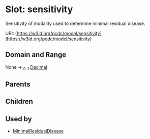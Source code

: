 
# Slot: sensitivity


Sensitivity of modality used to determine minimal residual disease.

URI: [https://w3id.org/pcdc/model/sensitivity](https://w3id.org/pcdc/model/sensitivity)


## Domain and Range

None &#8594;  <sub>0..1</sub> [Decimal](types/Decimal.md)

## Parents


## Children


## Used by

 * [MinimalResidualDisease](MinimalResidualDisease.md)
